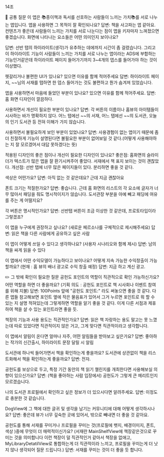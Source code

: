 14조

📝 공통 질문
이 앱은 📚종이책과 독서를 선호하는 사람들이 느끼는 가치📚를 서로 나누는 앱입니다. 앱을 사용하면 그 목적이 잘 확인되나요?
답변: 책을 사고파는 앱 같아요. 컨텐츠가 좋은데 사람들이 느끼는 가치를 서로 나눈다는 점이 앱을 키자마자 느껴졌으면 좋겠습니다.
화면에 나타나는 요소들은 어떤 의미인지 보이나요?

답변: 선반 탭의 하이라이트(생각)가 유추하는 데에까지 시간이 좀 걸렸습니다. 그리고 이 하이라이트 기능이 사람들이 느끼는 가치를 서로 나누는 앱이라는 ADS에 부합하는 기능인거같은데 하이라이트 페이지 들어가기까지 3~4개의 뎁스를 들어가야 하는 것이 이상했다.

헷갈리거나 불편한 UI가 있나요? 있으면 이유를 함께 적어주세요
답변: 하이라이트 페이지, ~~님의 서재를 탭하면 한 뎁스 들어가는 것도 불편하고 뭔가 숨겨져 있었습니다.

앱을 사용하면서 마음에 들었던 부분이 있나요? 있으면 이유를 함께 적어주세요.
답변: 홈 화면 디자인이 깔끔하다.

사용하면서 개선이 필요한 부분이 있나요?
답변: 각 버튼의 이름이나 홈뷰의 아이템들이 시사하는 바가 명확하지 않다. 어느 탭에선 ~~의 서재, 어느 탭에선 ~~의 도서관, 오늘의 인기 도서관 등 전혀 이해가 가지 않습니다.

사용하면서 불필요하게 보인 부분이 있었나요?
답변: 사용경험이 없는 앱이기 때문에 좀 더 친절하게 기능이 설명된다면 불필요한 부분이 없어보일 것 같다.(어떻게 사용해야하는 지 잘 모르겠어서 대답 못하겠다는 뜻)

적용된 디자인의 좋은 점이나 개선이 필요한 디자인이 있나요?
좋은점: 홈화면의 슬라이더가 텍스트가 많은 앱을 잘 환기시켜주어 좋았다. 서재에서 책 표지 보이는 것이 괜찮았다.
개선점: 선반 탭에 너무 많은 페이지들이 있다. 분리하면 좋을 것 같다.

색상은 어떤가요?
답변: 아직 없는 것 같은데요? 근데 지금 괜찮아요

폰트 크기는 적절한가요?
답변: 좋습니다. 근데 홈 화면의 리스트의 각 요소에 글자가 너무 많아서 패딩을 줘도 명시적이지가 않습니다. 도서관장 부분을 아예 빼고 패딩에 여유를 주는 게 어떨지요?

각 버튼은 명시적인가요?
답변: 선반탭 버튼이 조금 이상한 것 같은데, 프로토타입이라 그렇겠죠?

이 앱을 누구에게 권장하고 싶나요? (새로운 페르소나를 구체적으로 제시해주세요)
답변: 읽은 책을 다른 사람에게 공유하고 싶은 사람

이 앱이 어떻게 쓰일 수 있다고 생각하나요? (사용자 시나리오와 함께 제시)
답변: 남의 책을 싸게 읽을 수 있다

이 앱애서 어떤 수익모델이 가능하다고 보이나요? 어떻게 지속 가능한 수익창출이 가능할까요? (현재 : 홈 뷰의 배너 광고로 수익 창출 예정)
답변: 지금 하고 계신 광고.

✏️ 그 밖에 확인이 필요한 질문
공헌도 포인트의 역할이 직관적으로 확인 가능하신가요? 어떤 역할을 하면 더 좋을까요? (기획 의도 : 공헌도 포인트로 책 시사회나 이벤트 참여를 위해 지불)
답변: 100Points 앞에 "공헌도 포인트:" 라도 써놓으면 좋을 것 같다. 다른 앱들 참고해보면 포인트 옆에 작은 물음표가 있어서 그거 누르면 포인트로 뭐 할 수 있는 지 설명 적혀있는데 그렇게하면 역할을 알기 좋을 것 같다. 이게 다른 서점과 제휴하여 책을 살 수 있는 포인트라면 좋을 듯.

책장의 기능과 사용 용도는 직관적인가요?
답변: 읽은 책 자랑하는 용도 말고는 못 느꼈는데 따로 있었다면 직관적이지 않은 거고, 그게 맞다면 직관적이라고 생각합니다.

이 앱에서 알림이 온다면 얼마나 자주, 어떤 알림들을 받아보고 싶은가요?
답변: 좋아하는 작가의 신간출시, 하이라이트 문장 달릴 시 알림

도서관에 하나씩 들어가면서 책을 확인하는게 좋을까요? 도서관에 상관없이 책을 리스트화해서 책을 확인하는게 좋을까요?
답변: 전자.

공헌도를 보상으로 두고, 특정 기간 동안의 책 읽기 챌린지를 개최한다면 사용해보실 의향이 있으신가요?
답변: (책을 좋아하는 사람 입장에서) 공헌도가 그렇게 큰 메리트인지 모르겠습니다.

나의 도서관 프로필에서 확인하고 싶은 정보가 더 있으시다면 알려주세요.
답변: 이정도로 충분한 것 같습니다.

DogView에 그 책에 대한 글귀 및 생각을 남기는 커뮤니티에 대해 어떻게 생각하시나요?
답변: 좋은데 뷰가 너무 깊숙한 곳에 있어서, 밖으로 빼내면 더 좋을 것 같아요.

공헌도를 통해 서재를 꾸미거나 프로필을 꾸미는 것(프로필에 뱃지, 배경이미지, 폰트, 색상 )중에 무엇이 더 매력적이신가요? (서재란 MainShelfView에 책장같은것으로 꾸미는 것을 의미합니다 이런 책장이 덜 직관적인거 같아서 책장을 없애고, MyLibraryDetatilView로 통합하는게 더 직관적이라 느끼고, 프로필을 꾸미는게 더 낫지 않나 생각되어 질문 드립니다.)
답변: 서재를 꾸미는 것이 더 좋을 듯 합니다.
